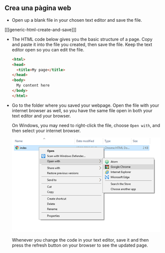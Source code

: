## Crea una pàgina web

- Open up a blank file in your chosen text editor and save the file.

[[[generic-html-create-and-save]]]

- The HTML code below gives you the basic structure of a page. Copy and paste it into the file you created, then save the file. Keep the text editor open so you can edit the file.

  ```html
  <html>
  <head>
    <title>My page</title>
  </head>
  <body>
    My content here
  </body>
  </html>
  ```

- Go to the folder where you saved your webpage. Open the file with your internet browser as well, so you have the same file open in both your text editor and your browser.

  On Windows, you may need to right-click the file, choose `Open with`, and then select your internet browser.

  ![Open with browser](images/open-with-browser.png)

  Whenever you change the code in your text editor, save it and then press the refresh button on your browser to see the updated page.
